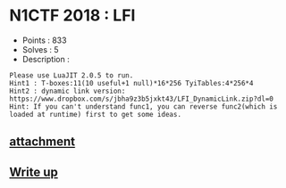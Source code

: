 # N1CTF 2018 : LFI

- Points : 833
- Solves : 5
- Description :
```
Please use LuaJIT 2.0.5 to run.
Hint1 : T-boxes:11(10 useful+1 null)*16*256 TyiTables:4*256*4
Hint2 : dynamic link version: https://www.dropbox.com/s/jbha9z3b5jxkt43/LFI_DynamicLink.zip?dl=0
Hint: If you can't understand func1, you can reverse func2(which is loaded at runtime) first to get some ideas.
```

## [attachment](LFI.7z)

## [Write up](writeup.md)
